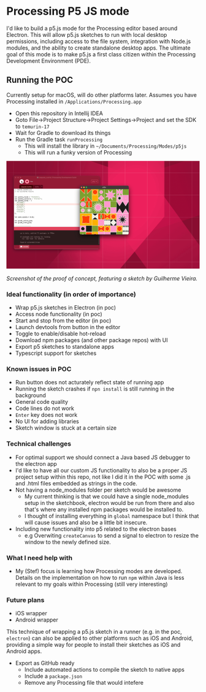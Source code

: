 # Processing P5 JS mode

I'd like to build a p5.js mode for the Processing editor based around Electron. This will allow p5.js sketches to run with local desktop permissions, including access to the file system, integration with Node.js modules, and the ability to create standalone desktop apps. The ultimate goal of this mode is to make p5.js a first class citizen within the Processing Development Environment (PDE).

## Running the POC
Currently setup for macOS, will do other platforms later. Assumes you have Processing installed in `/Applications/Processing.app`

- Open this repository in Intellij IDEA
- Goto File->Project Structure->Project Settings->Project and set the SDK to `temurin-17`
- Wait for Gradle to download its things
- Run the Gradle task `runProcessing`
  - This will install the library in `~/Documents/Processing/Modes/p5js`
  - This will run a funky version of Processing

![A screenshot of a proof of concept for an Electron-based p5.js mode in Processing, featuring a code editor on the left and a sketch window showing a colorful geometric pattern generated with p5.js on the right (Padrão Geométrico by Guilherme Vieira)](.github/assets/p5-pde-poc.png)

_Screenshot of the proof of concept, featuring a sketch by Guilherme Vieira._

### Ideal functionality (in order of importance)
- Wrap p5.js sketches in Electron (in poc)
- Access node functionality (in poc)
- Start and stop from the editor (in poc)
- Launch devtools from button in the editor
- Toggle to enable/disable hot-reload
- Download npm packages (and other package repos) with UI
- Export p5 sketches to standalone apps
- Typescript support for sketches


### Known issues in POC
- Run button does not acturately reflect state of running app
- Running the sketch crashes if `npn install` is still running in the background
- General code quality
- Code lines do not work
- `Enter` key does not work
- No UI for adding libraries
- Sketch window is stuck at a certain size

### Technical challenges
- For optimal support we should connect a Java based JS debugger to the electron app
- I'd like to have all our custom JS functionality to also be a proper JS project setup within this repo, not like I did it in the POC with some .js and .html files embedded as strings in the code.
- Not having a node_modules folder per sketch would be awesome
  - My current thinking is that we could have a single node_modules setup in the sketchbook, electron would be run from there and also that's where any installed npm packages would be installed to.
  - I thought of installing everything in `global` namespace but I think that will cause issues and also be a little bit insecure.
- Including new functionality into p5 related to the electron bases
  - e.g Overwiting `createCanvas` to send a signal to electron to resize the window to the newly defined size.
 
### What I need help with
- My (Stef) focus is learning how Processing modes are developed. Details on the implementation on how to run `npm` within Java is less relevant to my goals within Processing (still very interesting)

### Future plans
- iOS wrapper
- Android wrapper

This technique of wrapping a p5.js sketch in a runner (e.g. in the poc, `electron`) can also be applied to other platforms such as iOS and Android, providing a simple way for people to install their sketches as iOS and Android apps.
- Export as GitHub ready
  - Include automated actions to compile the sketch to native apps
  - Include a `package.json`
  - Remove any Processing file that would intefere
